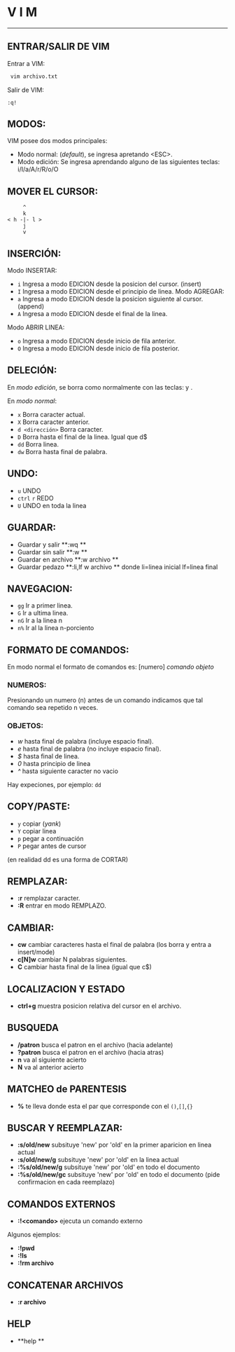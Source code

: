# V I M

>

---

## ENTRAR/SALIR DE VIM
Entrar a VIM: 
```bash
 vim archivo.txt 
```

Salir de VIM: 
```vim
:q! 
```

## MODOS:
VIM posee dos modos principales:
- Modo normal: (*default*), se ingresa apretando \<ESC\>.
- Modo edición:	Se ingresa aprendando alguno de las siguientes teclas: i/I/a/A/r/R/o/O

## MOVER EL CURSOR: 

	     ^
	     k		    
	< h -|- l >	
	     j		
	     v

## INSERCIÓN:
Modo INSERTAR:
- ``i`` Ingresa a modo EDICION desde la posicion del cursor. (insert)
- ``I`` Ingresa a modo EDICION desde el principio de linea.
Modo AGREGAR:
- ``a`` Ingresa a modo EDICION desde la posicion siguiente al cursor. (append)
- ``A`` Ingresa a modo EDICION desde el final de la linea.

Modo ABRIR LINEA:
- ``o`` Ingresa a modo EDICION desde inicio de fila anterior.
- ``O`` Ingresa a modo EDICION desde inicio de fila posterior.		

## DELECIÓN:
En *modo edición*, se borra como normalmente con las teclas: *<supr>* y *<del>*.

En *modo normal*:
- ``x`` Borra caracter actual.
- ``X`` Borra caracter anterior.
- ``d <dirección>`` Borra caracter.
- ``D`` Borra hasta el final de la linea. Igual que d$
- ``dd`` Borra linea.
- ``dw`` Borra hasta final de palabra.

## UNDO:
- ``u`` UNDO
- ``ctrl`` ``r`` REDO
- ``U`` UNDO en toda la linea

## GUARDAR:

- Guardar y salir    **:wq **
- Guardar sin salir  **:w  **	
- Guardar en archivo **:w archivo **
- Guardar pedazo     **:li,lf w archivo ** donde li=linea inicial lf=linea final 

## NAVEGACION:
- ``gg`` Ir a primer linea.
- ``G``	 Ir a ultima linea.
- ``nG`` Ir a la linea n
- ``n%`` Ir al la linea n-porciento 

## FORMATO DE COMANDOS:
En modo normal el formato de comandos es:
 [numero] *comando* *objeto*

### NUMEROS:
Presionando un numero (n) antes de un comando indicamos que tal comando sea repetido n veces.

### OBJETOS:
- *w* hasta final de palabra (incluye espacio final).
- *e* hasta final de palabra (no incluye espacio final).
- *$* hasta final de linea.
- *0* hasta principio de linea
- *^* hasta siguiente caracter no vacio

Hay expeciones, por ejemplo: ``dd``
		
## COPY/PASTE:
- ``y``	copiar (*yank*)
- ``Y``	copiar linea
- ``p``	pegar a continuación
- ``P``	pegar antes de cursor

(en realidad dd es una forma de CORTAR)
## REMPLAZAR:
- **:r** remplazar caracter.
- **:R** entrar en modo REMPLAZO.

## CAMBIAR:
- **cw**	cambiar caracteres hasta el final de palabra (los borra y entra a insert/mode)
- **c[N]w**	cambiar N palabras siguientes.
- **C**	cambiar hasta final de la linea (igual que c$)

## LOCALIZACION Y ESTADO
- **ctrl+g** 	muestra posicion relativa del cursor en el archivo.

## BUSQUEDA

- **/patron**	busca el patron en el archivo (hacia adelante)
- **?patron**	busca el patron en el archivo (hacia atras)
- **n** va al siguiente acierto		
- **N**	va al anterior  acierto

## MATCHEO de PARENTESIS
- **%**	te lleva donde esta el par que corresponde con el ``()``,``[]``,``{}``		
## BUSCAR Y REEMPLAZAR:

- **:s/old/new** subsituye 'new' por 'old' en la primer aparicion en linea actual
- **:s/old/new/g** subsituye 'new' por 'old' en la linea actual
- **:%s/old/new/g**	subsituye 'new' por 'old' en todo el documento
- **:%s/old/new/gc** subsituye 'new' por 'old' en todo el documento (pide confirmacion en cada reemplazo)

## COMANDOS EXTERNOS

- **:!\<comando\>** ejecuta un comando externo

Algunos ejemplos:
- **:!pwd**
- **:!ls**
- **:!rm archivo**

## CONCATENAR ARCHIVOS
- **:r archivo**

## HELP
- **help **
